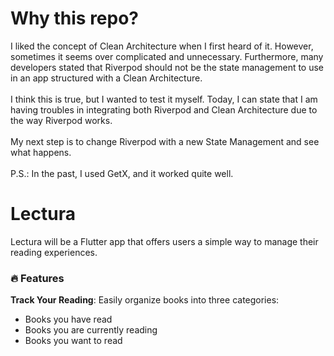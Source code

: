 # Why this repo?
I liked the concept of Clean Architecture when I first heard of it. However, sometimes it seems over complicated and unnecessary. Furthermore, many developers stated that Riverpod should not be the state management to use in an app structured with a Clean Architecture.
<br><br>I think this is true, but I wanted to test it myself. Today, I can state that I am having troubles in integrating both Riverpod and Clean Architecture due to the way Riverpod works.
<br><br>My next step is to change Riverpod with a new State Management and see what happens.
<br><br>P.S.: In the past, I used GetX, and it worked quite well.

# Lectura
Lectura will be a Flutter app that offers users a simple way to manage their reading experiences.

### 🔥 Features
**Track Your Reading**: Easily organize books into three categories:
- Books you have read
- Books you are currently reading
- Books you want to read
